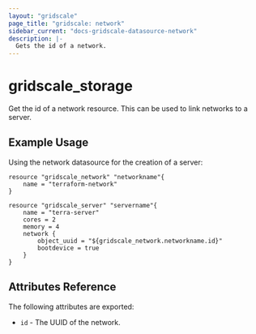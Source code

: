```yaml
---
layout: "gridscale"
page_title: "gridscale: network"
sidebar_current: "docs-gridscale-datasource-network"
description: |-
  Gets the id of a network.
---
```


# gridscale_storage

Get the id of a network resource. This can be used to link networks to a server.

## Example Usage

Using the network datasource for the creation of a server:

```hcl
resource "gridscale_network" "networkname"{
	name = "terraform-network"
}

resource "gridscale_server" "servername"{
	name = "terra-server"
	cores = 2
	memory = 4
	network {
		object_uuid = "${gridscale_network.networkname.id}"
		bootdevice = true
	}
}
```

## Attributes Reference

The following attributes are exported:

* `id` - The UUID of the network.

